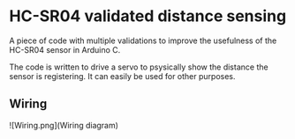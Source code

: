 # HC-SR04 validated distance sensing
A piece of code with multiple validations to improve the usefulness of the HC-SR04 sensor in Arduino C.

The code is written to drive a servo to psysically show the distance the sensor is registering. It can easily be used for other purposes.

## Wiring
![Wiring.png](Wiring diagram)